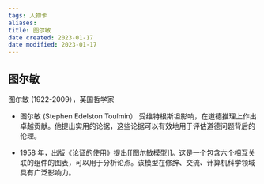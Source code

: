 ```yaml
---
tags: 人物卡
aliases:
title: 图尔敏
date created: 2023-01-17
date modified: 2023-01-17
---
```


## 图尔敏

图尔敏 (1922-2009），英国哲学家

-   图尔敏 (Stephen Edelston Toulmin） 受维特根斯坦影响，在道德推理上作出卓越贡献。他提出实用的论据，这些论据可以有效地用于评估道德问题背后的伦理。

-   ﻿1958 年，出版《论证的使用》提出[[图尔敏模型]]。这是一个包含六个相互关联的组件的图表，可以用于分析论点。该模型在修辞、交流、计算机科学领域具有广泛影响力。

